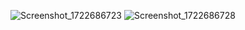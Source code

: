 ![Screenshot_1722686723](images/Screenshot_1722686723.png)
![Screenshot_1722686728](images/Screenshot_1722686728.png)
